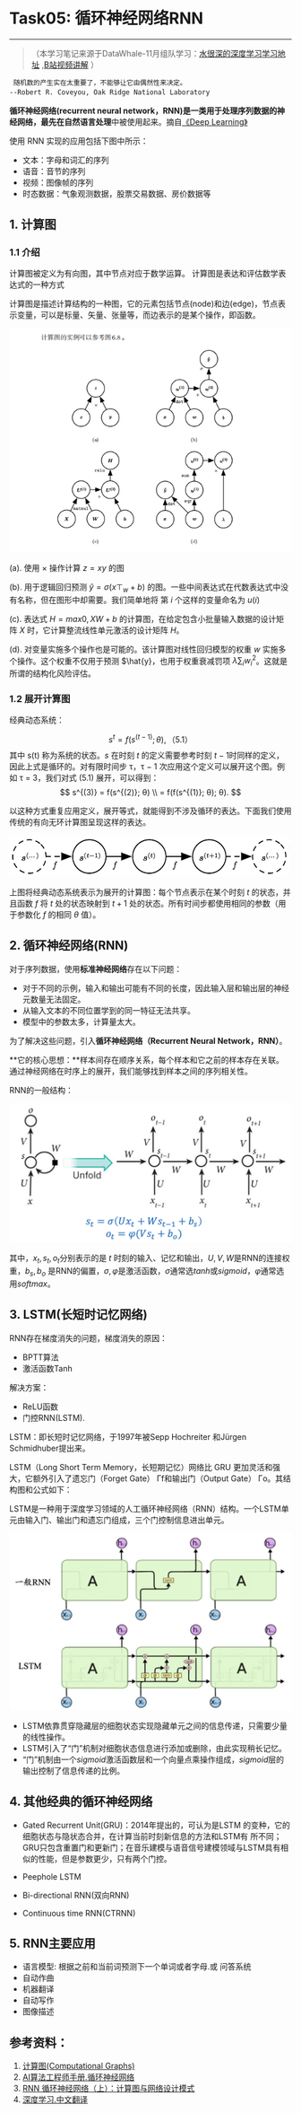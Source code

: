 # Task05: 循环神经网络RNN
----
>（本学习笔记来源于DataWhale-11月组队学习：[水很深的深度学习学习地址](https://datawhalechina.github.io/unusual-deep-learning/#/06.RNN) ,[B站视频讲解](https://www.bilibili.com/video/BV1iq4y197L4?p=3) ）

```md
 随机数的产生实在太重要了，不能够让它由偶然性来决定。 
--Robert R. Coveyou, Oak Ridge National Laboratory
```

**循环神经网络(recurrent neural network，RNN)**是一类用于处理序列数据的神经网络，最先在**自然语言处理**中被使用起来。摘自[《Deep Learning》](https://exacity.github.io/deeplearningbookchinese/Chapter10_sequence_modeling_rnn/)

使用 RNN 实现的应用包括下图中所示：


- 文本：字母和词汇的序列
- 语音：音节的序列
- 视频：图像帧的序列
- 时态数据：气象观测数据，股票交易数据、房价数据等



## 1. 计算图

### 1.1 介绍


计算图被定义为有向图，其中节点对应于数学运算。 计算图是表达和评估数学表达式的一种方式

计算图是描述计算结构的一种图，它的元素包括节点(node)和边(edge)，节点表示变量，可以是标量、矢量、张量等，而边表示的是某个操作，即函数。


![img.png](images/task05-00.png)


(a). 使用 $×$ 操作计算 $z = xy$ 的图

(b). 用于逻辑回归预测 $\hat{y} = σ(x⊤_w + b)$ 的图。一些中间表达式在代数表达式中没有名称，但在图形中却需要。我们简单地将 第 $i$ 个这样的变量命名为 $u(i)$

(c). 表达式 $H = max{0, XW + b}$ 的计算图，在给定包含小批量输入数据的设计矩阵 $X$ 时，它计算整流线性单元激活的设计矩阵 $H$。

(d). 对变量实施多个操作也是可能的。该计算图对线性回归模型的权重 $w$ 实施多个操作。这个权重不仅用于预测 $\hat{y}，也用于权重衰减罚项 $λ∑_i w^2_i$。这就是所谓的结构化风险评估。

### 1.2  展开计算图

经典动态系统：

$$
s^{t} = f(s^{(t-1)};\theta),      （5.1）
$$
其中 s(t) 称为系统的状态。$s$ 在时刻 $t$ 的定义需要参考时刻 $t−1$时同样的定义，因此上式是循环的。对有限时间步 τ，τ − 1 次应用这个定义可以展开这个图。例如 τ = 3，我们对式 (5.1) 展开，可以得到：
$$
s^{(3)} = f(s^{(2)}; θ) \\
= f(f(s^{(1)}; θ); θ).
$$

以这种方式重复应用定义，展开等式，就能得到不涉及循环的表达。下面我们使用传统的有向无环计算图呈现这样的表达。

![img](./images/task05-gh-00.png)

上图将经典动态系统表示为展开的计算图：每个节点表示在某个时刻 $t$ 的状态，并且函数 $f$ 将 $t$ 处的状态映射到 $t+1$ 处的状态。所有时间步都使用相同的参数（用于参数化 $f$ 的相同 $θ$ 值）。

## 2. 循环神经网络(RNN)

对于序列数据，使用**标准神经网络**存在以下问题：

- 对于不同的示例，输入和输出可能有不同的长度，因此输入层和输出层的神经元数量无法固定。
- 从输入文本的不同位置学到的同一特征无法共享。
- 模型中的参数太多，计算量太大。


为了解决这些问题，引入**循环神经网络（Recurrent Neural Network，RNN）**。

**它的核心思想：**样本间存在顺序关系，每个样本和它之前的样本存在关联。通过神经网络在时序上的展开，我们能够找到样本之间的序列相关性。

RNN的一般结构：

![img](./images/task05-03.png)



其中，$x_t ,s_t,o_t$分别表示的是 $t$ 时刻的输入、记忆和输出，$U,V,W$是RNN的连接权重，$b_s,b_o$
 是RNN的偏置，$σ,φ$是激活函数，$σ$通常选$tanh$或$sigmoid$，$φ$通常选用$softmax$。
 



## 3. LSTM(长短时记忆网络)

RNN存在梯度消失的问题，梯度消失的原因：

- BPTT算法
- 激活函数Tanh

解决方案：  

- ReLU函数
- 门控RNN(LSTM).

LSTM：即长短时记忆网络，于1997年被Sepp Hochreiter 和Jürgen Schmidhuber提出来。

LSTM（Long Short Term Memory，长短期记忆）网络比 GRU 更加灵活和强大，它额外引入了遗忘门（Forget Gate） Γf和输出门（Output Gate） Γo。其结构图和公式如下：

LSTM是一种用于深度学习领域的人工循环神经网络（RNN）结构。一个LSTM单元由输入门、输出门和遗忘门组成，三个门控制信息进出单元。

![img](./images/task05-04.png)

-  LSTM依靠贯穿隐藏层的细胞状态实现隐藏单元之间的信息传递，只需要少量的线性操作。
-  LSTM引入了“门”机制对细胞状态信息进行添加或删除，由此实现稍长记忆。
-  “门”机制由一个$sigmoid$激活函数层和一个向量点乘操作组成，$sigmoid$层的输出控制了信息传递的比例。



## 4. 其他经典的循环神经网络

- Gated Recurrent Unit(GRU)：2014年提出的，可认为是LSTM 的变种，它的细胞状态与隐状态合并，在计算当前时刻新信息的方法和LSTM有 所不同；GRU只包含重置门和更新门；在音乐建模与语音信号建模领域与LSTM具有相似的性能，但是参数更少，只有两个门控。

- Peephole LSTM

- Bi-directional RNN(双向RNN)

- Continuous time RNN(CTRNN)


## 5. RNN主要应用

- 语言模型: 根据之前和当前词预测下一个单词或者字母.或 问答系统
- 自动作曲
- 机器翻译
- 自动写作
- 图像描述




## 参考资料：

1. [计算图(Computational Graphs)](https://iowiki.com/python_deep_learning/python_deep_learning_computational_graphs.html)
2. [AI算法工程师手册.循环神经网络](https://www.bookstack.cn/read/huaxiaozhuan-ai/spilt.1.017a5afe2adab014.md)
3. [RNN 循环神经网络（上）：计算图与网络设计模式](https://xiaosheng.run/2017/06/07/article68/)
4. [深度学习.中文翻译](https://github.com/exacity/deeplearningbook-chinese)


```python

```
